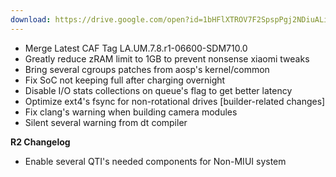 ```yaml
---
download: https://drive.google.com/open?id=1bHFlXTROV7F2SpspPgj2NDiuALij193z
---
```

- Merge Latest CAF Tag LA.UM.7.8.r1-06600-SDM710.0
- Greatly reduce zRAM limit to 1GB to prevent nonsense xiaomi tweaks
- Bring several cgroups patches from aosp's kernel/common
- Fix SoC not keeping full after charging overnight
- Disable I/O stats collections on queue's flag to get better latency
- Optimize ext4's fsync for non-rotational drives
[builder-related changes]
- Fix clang's warning when building camera modules
- Silent several warning from dt compiler

<b>R2 Changelog</b>

- Enable several QTI's needed components for Non-MIUI system
